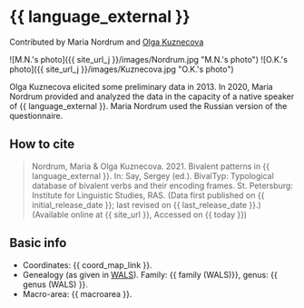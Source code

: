# {{ language_external }}
Contributed by Maria Nordrum and [Olga Kuznecova](https://iling.spb.ru/people/kuznetsova_o.html.ru)

![M.N.'s photo]({{ site_url_j }}/images/Nordrum.jpg "M.N.'s photo")
![O.K.'s photo]({{ site_url_j }}/images/Kuznecova.jpg "O.K.'s photo")

Olga Kuznecova elicited some preliminary data in 2013. In 2020, Maria Nordrum provided and analyzed the data in the capacity of a native speaker of {{ language_external }}. Maria Nordrum used the Russian version of the questionnaire. 

## How to cite
> Nordrum, Maria & Olga Kuznecova. 2021. Bivalent patterns in {{ language_external }}. 
> In: Say, Sergey (ed.). BivalTyp: 
> Typological database of bivalent verbs and their encoding frames. 
> St. Petersburg: Institute for Linguistic Studies, RAS. 
> (Data first published on {{ initial_release_date }}; last revised on {{ last_release_date }}.) 
> (Available online at {{ site_url }}, Accessed on {{ today }})

## Basic info
- Coordinates: {{ coord_map_link }}.
- Genealogy (as given in [WALS](https://wals.info/)). Family: {{ family (WALS)}}, genus: {{ genus (WALS) }}.
- Macro-area: {{ macroarea }}. 
